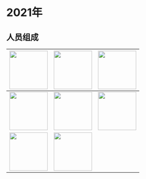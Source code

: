 # 2021年

## 人员组成

| <a href="https://github.com/Cxl-Xc"><img height="100px" wigth="100px" src="https://avatars.githubusercontent.com/u/86834550?v=4"></a> | <a href="https://github.com/xinqiyi1024"><img height="100px" wigth="100px" src="https://avatars.githubusercontent.com/u/90031847?v=4"></a> | <a href="https://github.com/dai147444612"><img height="100px" wigth="100px" src="https://avatars.githubusercontent.com/u/80606978?v=4"></a> |
| ------------------------------------------------------------ | ------------------------------------------------------------ | ------------------------------------------------------------ |
| <a href="https://github.com/011011100"><img height="100px" wigth="100px" src="https://avatars.githubusercontent.com/u/74953343?v=4"></a> | <a href="https://github.com/13336778832"><img height="100px" wigth="100px" src="https://avatars.githubusercontent.com/u/86935263?v=4"></a> | <a href="https://github.com/wxcdico"> <img height="100px" wigth="100px" src="https://avatars.githubusercontent.com/u/90119703?v=4"></a> |
| <a href="https://github.com/namelesslight"><img height="100px" wigth="100px" src="https://avatars.githubusercontent.com/u/87255211?v=4"></a> | <a href="https://github.com/Zhengke0509"> <img height="100px" wigth="100px" src="https://avatars.githubusercontent.com/u/82481893?v=4"></a> |                                                              |
